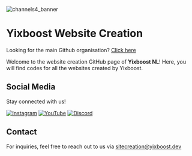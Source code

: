 ![channels4_banner](https://github.com/user-attachments/assets/cfe95e9b-f716-401a-a130-22f53da891c2)

# Yixboost Website Creation
Looking for the main Github organisation? [Click here](https://github.com/yixboost)

Welcome to the website creation GitHub page of **Yixboost NL**! Here, you will find codes for all the websites created by Yixboost. 

## Social Media

Stay connected with us!

[![Instagram](https://img.shields.io/badge/Instagram-ff69b4?style=for-the-badge&logo=instagram&logoColor=white)](https://www.instagram.com/yixboost)  [![YouTube](https://img.shields.io/badge/YouTube-c71606?style=for-the-badge&logo=youtube&logoColor=white)](https://www.youtube.com/@yixboost)   [![Discord](https://img.shields.io/badge/Discord-5865F2?style=for-the-badge&logo=discord&logoColor=white)](https://link.yixboost.dev/discord)  


## Contact

For inquiries, feel free to reach out to us via sitecreation@yixboost.dev
